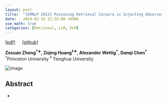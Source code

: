 ```yaml
---
layout: post
title:  "[EMNLP 2023] Poisoning Retrieval Corpora in Injecting Adversarial Passages"
date:   2024-02-16 22:35:00 +0900
use_math: true
categories: [Retrieval, LLM, PLM]
---
```


[[pdf]](https://aclanthology.org/2023.emnlp-main.849.pdf) &emsp;
[[github]](https://github.com/princeton-nlp/corpus-poisoning)

**Zexuan Zhong<sup>†∗</sup>, Ziqing Huang<sup>‡∗</sup>, Alexander Wettig<sup>†</sup>, Danqi Chen<sup>†</sup>**
<br><sup>†</sup>Princeton University <sup>‡</sup> Tsinghua University &emsp;


![image](https://github.com/yong1-kim/yong1-kim.github.io/assets/42200027/23ca3f43-e14a-4f19-b32b-eb4494cb5fe8)


## Abstract
- 
